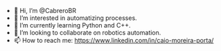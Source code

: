 - 👋 Hi, I’m @CabreroBR
- 👀 I’m interested in automatizing processes.
- 🌱 I’m currently learning Python and C++.
- 💞️ I’m looking to collaborate on robotics automation.
- 📫 How to reach me: https://www.linkedin.com/in/caio-moreira-porta/
